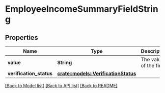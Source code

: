 # EmployeeIncomeSummaryFieldString

## Properties

Name | Type | Description | Notes
------------ | ------------- | ------------- | -------------
**value** | **String** | The value of the field. | 
**verification_status** | [**crate::models::VerificationStatus**](VerificationStatus.md) |  | 

[[Back to Model list]](../README.md#documentation-for-models) [[Back to API list]](../README.md#documentation-for-api-endpoints) [[Back to README]](../README.md)


